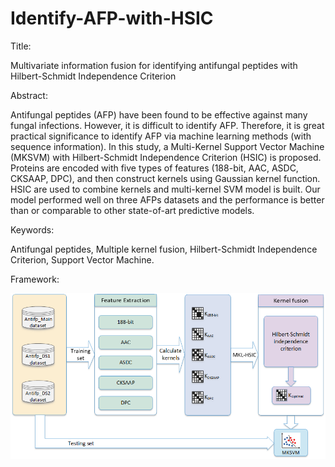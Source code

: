 # Identify-AFP-with-HSIC
Title:

Multivariate information fusion for identifying antifungal peptides with Hilbert-Schmidt Independence Criterion

Abstract:

Antifungal peptides (AFP) have been found to be effective against many fungal infections. However, it is difficult to identify AFP. Therefore, it is great practical significance to identify AFP via machine learning methods (with sequence information). In this study, a Multi-Kernel Support Vector Machine (MKSVM) with Hilbert-Schmidt Independence Criterion (HSIC) is proposed. Proteins are encoded with five types of features (188-bit, AAC, ASDC, CKSAAP, DPC), and then construct kernels using Gaussian kernel function. HSIC are used to combine kernels and multi-kernel SVM model is built. Our model performed well on three AFPs datasets and the performance is better than or comparable to other state-of-art predictive models.

Keywords:

Antifungal peptides, Multiple kernel fusion, Hilbert-Schmidt Independence Criterion, Support Vector Machine.

Framework:

![Image text](https://raw.githubusercontent.com/hzhou256/Identify-AFP-with-HSIC/main/framework.png)
